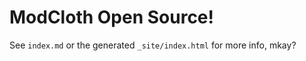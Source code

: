 ModCloth Open Source!
=====================

See `index.md` or the generated `_site/index.html` for more info, mkay?
